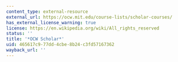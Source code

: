 ```yaml
---
content_type: external-resource
external_url: https://ocw.mit.edu/course-lists/scholar-courses/
has_external_license_warning: true
license: https://en.wikipedia.org/wiki/All_rights_reserved
status: ''
title: '*OCW Scholar*'
uid: 465617c9-77dd-4cbe-8b24-c3fd57167362
wayback_url: ''
---
```

